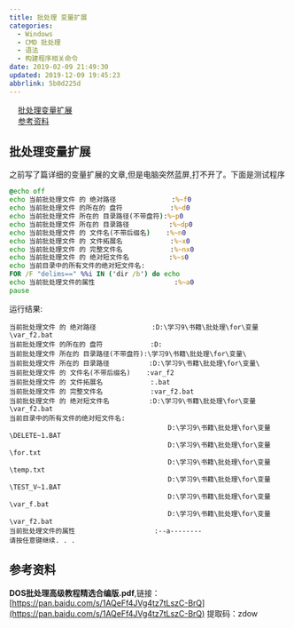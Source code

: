 ```yaml
---
title: 批处理 变量扩展
categories: 
  - Windows
  - CMD 批处理
  - 语法
  - 构建程序相关命令
date: 2019-02-09 21:49:30
updated: 2019-12-09 19:45:23
abbrlink: 5b0d225d
---
```

<div id='my_toc'>&nbsp;&nbsp;&nbsp;&nbsp;<a href="/blog/5b0d225d/#批处理变量扩展">批处理变量扩展</a><br/>&nbsp;&nbsp;&nbsp;&nbsp;<a href="/blog/5b0d225d/#参考资料">参考资料</a><br/></div><!--more-->
<script>if (navigator.platform.search('arm')==-1){document.getElementById('my_toc').style.display = 'none';}
var e,p = document.getElementsByTagName('p');while (p.length>0) {e = p[0];e.parentElement.removeChild(e);}
</script>

<!--end-->
## 批处理变量扩展 ##
之前写了篇详细的变量扩展的文章,但是电脑突然蓝屏,打不开了。下面是测试程序
```bat
@echo off
echo 当前批处理文件 的 绝对路径              :%~f0
echo 当前批处理文件 的所在的 盘符            :%~d0
echo 当前批处理文件 所在的 目录路径(不带盘符):%~p0
echo 当前批处理文件 所在的 目录路径          :%~dp0
echo 当前批处理文件 的 文件名(不带后缀名)    :%~n0
echo 当前批处理文件 的 文件拓展名            :%~x0
echo 当前批处理文件 的 完整文件名            :%~nx0
echo 当前批处理文件 的 绝对短文件名          :%~s0
echo 当前目录中的所有文件的绝对短文件名:
FOR /F "delims==" %%i IN ('dir /b') do echo                                         %%~si 
echo 当前批处理文件的属性                    :%~a0
pause
```
运行结果:
```
当前批处理文件 的 绝对路径              :D:\学习9\书籍\批处理\for\变量\var_f2.bat
当前批处理文件 的所在的 盘符            :D:
当前批处理文件 所在的 目录路径(不带盘符):\学习9\书籍\批处理\for\变量\
当前批处理文件 所在的 目录路径          :D:\学习9\书籍\批处理\for\变量\
当前批处理文件 的 文件名(不带后缀名)    :var_f2
当前批处理文件 的 文件拓展名            :.bat
当前批处理文件 的 完整文件名            :var_f2.bat
当前批处理文件 的 绝对短文件名          :D:\学习9\书籍\批处理\for\变量\var_f2.bat
当前目录中的所有文件的绝对短文件名:
                                        D:\学习9\书籍\批处理\for\变量\DELETE~1.BAT
                                        D:\学习9\书籍\批处理\for\变量\for.txt
                                        D:\学习9\书籍\批处理\for\变量\temp.txt
                                        D:\学习9\书籍\批处理\for\变量\TEST_V~1.BAT
                                        D:\学习9\书籍\批处理\for\变量\var_f.bat
                                        D:\学习9\书籍\批处理\for\变量\var_f2.bat
当前批处理文件的属性                    :--a--------
请按任意键继续. . .
```
## 参考资料 ##
**DOS批处理高级教程精选合编版.pdf**,链接：[https://pan.baidu.com/s/1AQeFf4JVg4tz7tLszC-BrQ](https://pan.baidu.com/s/1AQeFf4JVg4tz7tLszC-BrQ) 提取码：zdow 